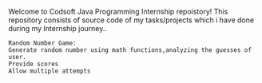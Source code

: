 

 Welcome to Codsoft Java Programming Internship repoistory! This repository consists of source code of my tasks/projects which i have done during my Internship journey..

    Random Number Game:
    Generate random number using math functions,analyzing the guesses of user.
    Provide scores
    Allow multiple attempts
